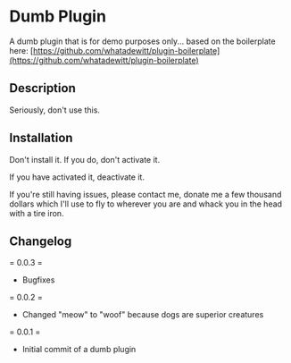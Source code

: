 # Dumb Plugin

A dumb plugin that is for demo purposes only... based on the boilerplate here: [https://github.com/whatadewitt/plugin-boilerplate](https://github.com/whatadewitt/plugin-boilerplate)

## Description

Seriously, don't use this.

## Installation

Don't install it. If you do, don't activate it.

If you have activated it, deactivate it.

If you're still having issues, please contact me, donate me a few thousand dollars which I'll use to fly to wherever you are and whack you in the head with a tire iron.

## Changelog

= 0.0.3 =
* Bugfixes

= 0.0.2 =
* Changed "meow" to "woof" because dogs are superior creatures

= 0.0.1 =
* Initial commit of a dumb plugin